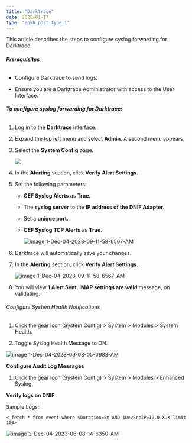 ```yaml
---
title: "Darktrace"
date: 2025-01-17
type: "epkb_post_type_1"
---
```


This article describes the steps to configure syslog forwarding for Darktrace.

###### **Prerequisites**

- Configure Darktrace to send logs.

- Ensure you are a Darktrace Administrator with access to the User Interface.

###### **To configure syslog forwarding for Darktrace:**

1. Log in to the **Darktrace** interface.

3. Expand the top left menu and select **Admin**. A second menu appears.

5. Select the **System Config** page.  
      
    ![](./Darktrace-img/image-png-Sep-21-2022-12-49-59-50-PM.png)  
      
    

7. In the **Alerting** section, click **Verify Alert Settings**.

9. Set the following parameters:
    - **CEF Syslog Alerts** as **True**.
    
    - The **syslog server** to the **IP address of the DNIF Adapter**.
    
    - Set a **unique port.**
    
    - **CEF Syslog TCP Alerts** as **True**.  
          
        ![image 1-Dec-04-2023-09-11-58-6567-AM](./images/image%201-Dec-04-2023-09-11-58-6567-AM.jpg)  
          
        

11. Darktrace will automatically save your changes.

13. In the **Alerting** section, click **Verify Alert Settings**.  
      
    ![image 1-Dec-04-2023-09-11-58-6567-AM](./images/image%201-Dec-04-2023-09-11-58-6567-AM.jpg)  
      
    

15. You will view **1 Alert Sent. IMAP settings are valid** message, on validating.

###### Configure System Health Notifications

1. Click the gear icon (System Config) > System > Modules > System Health.

3. Toggle Syslog Health Message to ON.

![image 1-Dec-04-2023-06-08-05-0688-AM](./Darktrace-img/image%201-Dec-04-2023-06-08-05-0688-AM.jpg)

**Configure Audit Log Messages**

1. Click the gear icon (System Config) > System > Modules > Enhanced Syslog.

**Verify logs on DNIF**

Sample Logs:

```
<_fetch * from event where $Duration=5m AND $DevSrcIP=10.0.X.X limit 100>
```

![image 2-Dec-04-2023-06-08-14-6350-AM](./images/image%202-Dec-04-2023-06-08-14-6350-AM.jpg)
